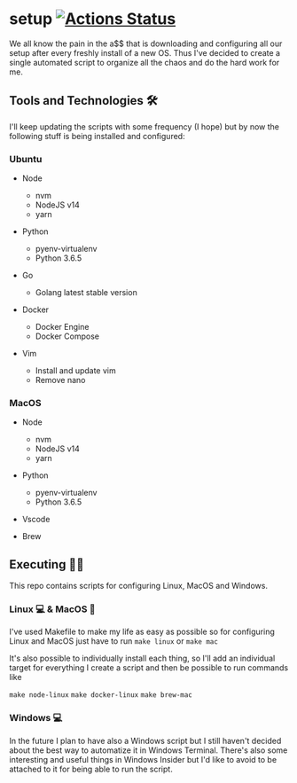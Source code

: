 # setup [![Actions Status](https://github.com/Andy9822/setup/workflows/linux/badge.svg)](https://github.com/Andy9822/setup/actions)

We all know the pain in the a$$ that is downloading and configuring all our setup after every freshly install of a new OS. Thus I've decided to create a single automated script to organize all the chaos and do the hard work for me.

## Tools and Technologies 🛠 

I'll keep updating the scripts with some frequency (I hope) but by now the following stuff is being installed and configured:

### Ubuntu
- Node
    - nvm
    - NodeJS v14
    - yarn

- Python
    - pyenv-virtualenv
    - Python 3.6.5

- Go
    - Golang latest stable version

- Docker
    - Docker Engine
    - Docker Compose

- Vim
    - Install and update vim
    - Remove nano

### MacOS
- Node
    - nvm
    - NodeJS v14
    - yarn

- Python
    - pyenv-virtualenv
    - Python 3.6.5

- Vscode
- Brew

## Executing  👨‍💻
This repo contains scripts for configuring Linux, MacOS and Windows.

### Linux 💻 & MacOS 
I've used Makefile to make my life as easy as possible so for configuring Linux and MacOS just have to run
```make linux```
or
```make mac```

It's also possible to individually install each thing, so I'll add an individual target for everything I create a script and then be possible to run commands like

```make node-linux```
```make docker-linux```
```make brew-mac```

### Windows 💻

In the future I plan to have also a Windows script but I still haven't decided about the best way to automatize it in Windows Terminal. There's also some interesting and useful things in Windows Insider but I'd like to avoid to be attached to it for being able to run the script.
